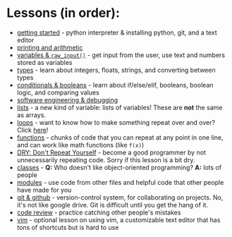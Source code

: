 # Lessons (in order):
 * [getting started](getting-started) - python interpreter & installing python, git, and a text editor
 * [printing and arithmetic](basics)
 * [variables & `raw_input()`](variables) - get input from the user, use text and numbers stored as variables
 * [types](types) - learn about integers, floats, strings, and converting between types
 * [conditionals & booleans](logic) - learn about if/else/elif, booleans, boolean logic, and comparing values
 * [software engineering & debugging](debugging)
 * [lists](lists) - a new kind of variable: lists of variables! These are **not** the same as arrays.
 * [loops](loops) - want to know how to make something repeat over and over? Click [here](loops/funny-joke)!
 * [functions](functions) - chunks of code that you can repeat at any point in one line, and can work like math functions (like `f(x)`)
 * [DRY: Don't Repeat Yourself](dry) - become a good programmer by not unnecessarily repeating code. Sorry if this lesson is a bit dry.
 * [classes](classes) - **Q:** Who doesn't like object-oriented programming? **A:** lots of people
 * [modules](modules) - use code from other files and helpful code that other people have made for you
 * [git & github](git) - version-control system, for collaborating on projects. No, it's not like google drive. Git is difficult until you get the hang of it.
 * [code review](code-review) - practice catching other people's mistakes
 * [vim](vim) - optional lesson on using vim, a customizable text editor that has tons of shortcuts but is hard to use
